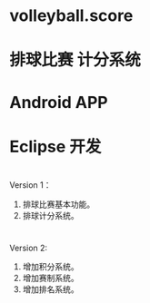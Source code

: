 # volleyball.score
# 排球比赛 计分系统
# Android APP
# Eclipse 开发
#
#
Version 1：
1. 排球比赛基本功能。
2. 排球计分系统。
#
#
Version 2:
1. 增加积分系统。
2. 增加赛制系统。
3. 增加排名系统。
